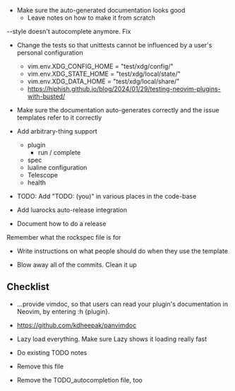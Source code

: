 - Make sure the auto-generated documentation looks good
   - Leave notes on how to make it from scratch

--style doesn't autocomplete anymore. Fix

- Change the tests so that unittests cannot be influenced by a user's personal configuration
    - vim.env.XDG_CONFIG_HOME = "test/xdg/config/"
    - vim.env.XDG_STATE_HOME = "test/xdg/local/state/"
    - vim.env.XDG_DATA_HOME = "test/xdg/local/share/"
    - https://hiphish.github.io/blog/2024/01/29/testing-neovim-plugins-with-busted/
- Make sure the documentation auto-generates correctly and the issue templates refer to it correctly

- Add arbitrary-thing support
    - plugin
        - run / complete
    - spec
    - lualine configuration
    - Telescope
    - health

- TODO: Add "TODO: (you)" in various places in the code-base

- Add luarocks auto-release integration

- Document how to do a release

Remember what the rockspec file is for

- Write instructions on what people should do when they use the template

- Blow away all of the commits. Clean it up


## Checklist

- ...provide vimdoc, so that users can read your plugin's documentation in Neovim, by entering :h {plugin}.
 - https://github.com/kdheepak/panvimdoc

- Lazy load everything. Make sure Lazy shows it loading really fast

- Do existing TODO notes

- Remove this file

- Remove the TODO_autocompletion file, too
